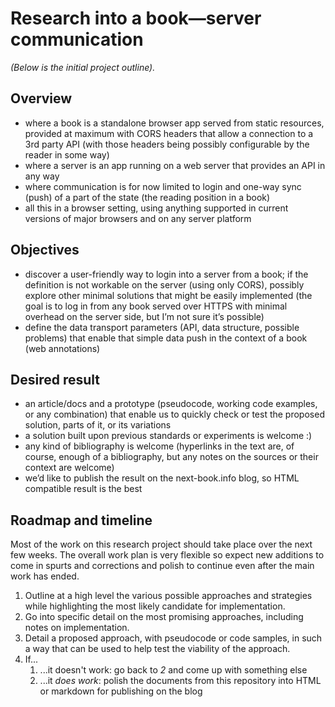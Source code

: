 # Research into a book—server communication

_(Below is the initial project outline)._

## Overview

- where a book is a standalone browser app served from static resources, provided at maximum with CORS headers that allow a connection to a 3rd party API (with those headers being possibly configurable by the reader in some way)
- where a server is an app running on a web server that provides an API in any way
- where communication is for now limited to login and one-way sync (push) of a part of the state (the reading position in a book)
- all this in a browser setting, using anything supported in current versions of major browsers and on any server platform

## Objectives

- discover a user-friendly way to login into a server from a book; if the definition is not workable on the server (using only CORS), possibly explore other minimal solutions that might be easily implemented (the goal is to log in from any book served over HTTPS with minimal overhead on the server side, but I’m not sure it’s possible)
- define the data transport parameters (API, data structure, possible problems) that enable that simple data push in the context of a book (web annotations)

## Desired result

- an article/docs and a prototype (pseudocode, working code examples, or any combination) that enable us to quickly check or test the proposed solution, parts of it, or its variations
- a solution built upon previous standards or experiments is welcome :)
- any kind of bibliography is welcome (hyperlinks in the text are, of course, enough of a bibliography, but any notes on the sources or their context are welcome)
- we’d like to publish the result on the next-book.info blog, so HTML compatible result is the best

## Roadmap and timeline

Most of the work on this research project should take place over the next few weeks. The overall work plan is very flexible so expect new additions to come in spurts and corrections and polish to continue even after the main work has ended.

1. Outline at a high level the various possible approaches and strategies while highlighting the most likely candidate for implementation.
2. Go into specific detail on the most promising approaches, including notes on implementation.
3. Detail a proposed approach, with pseudocode or code samples, in such a way that can be used to help test the viability of the approach.
4. If...
   1. ...it doesn't work: go back to _2_ and come up with something else
   2. ...it _does work_: polish the documents from this repository into HTML or markdown for publishing on the blog
